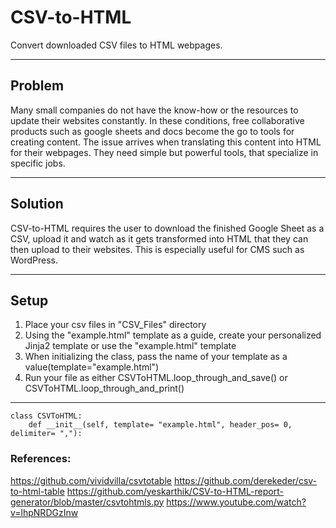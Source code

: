 # CSV-to-HTML
Convert downloaded CSV files to HTML webpages. 

---

## Problem
Many small companies do not have the know-how or the resources to update their websites constantly. In these conditions, free collaborative products such as google sheets and docs become the go to tools for creating content. The issue arrives when translating this content into HTML for their webpages. They need simple but powerful tools, that specialize in specific jobs. 

***

## Solution
CSV-to-HTML requires the user to download the finished Google Sheet as a CSV, upload it and watch as it gets transformed into HTML that they can then upload to their websites. This is especially useful for CMS such as WordPress. 

---

## Setup
1. Place your csv files in "CSV_Files" directory 
2. Using the "example.html" template as a guide, create your personalized Jinja2 template or use the "example.html" template
3. When initializing the class, pass the name of your template as a value(template="example.html")
4. Run your file as either CSVToHTML.loop_through_and_save() or CSVToHTML.loop_through_and_print() 

***

```
class CSVToHTML:
    def __init__(self, template= "example.html", header_pos= 0, delimiter= ","):
```

### References:
https://github.com/vividvilla/csvtotable
https://github.com/derekeder/csv-to-html-table
https://github.com/yeskarthik/CSV-to-HTML-report-generator/blob/master/csvtohtmls.py
https://www.youtube.com/watch?v=lhpNRDGzInw
